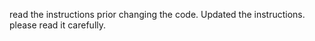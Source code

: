 read the instructions prior changing the code. 
Updated the instructions. please read it carefully.
